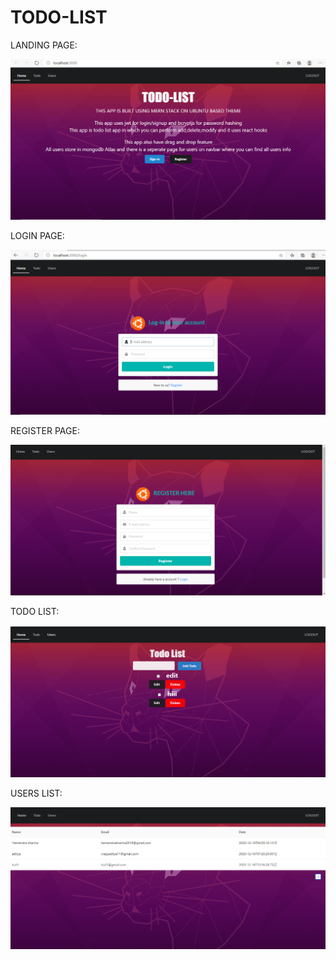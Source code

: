# TODO-LIST

LANDING PAGE:

![](IMAGES/Landing.PNG)

LOGIN PAGE:

![](IMAGES/Login.PNG)

REGISTER PAGE:

![](IMAGES/REGISTER.png)

TODO LIST:

![](IMAGES/todo.png)

USERS LIST:

![](IMAGES/users.png)
